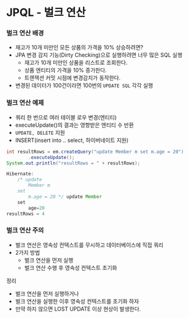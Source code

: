 # JPQL - 벌크 연산

### 벌크 연산 배경 

- 재고가 10개 미만인 모든 상품의 가격을 10% 상승하려면?
- JPA 변경 감지 기능(Dirty Checking)으로 실행하려면 너무 많은 SQL 실행
  - 재고가 10개 미만인 상품을 리스트로 조회한다.
  - 상품 엔티티의 가격을 10% 증가한다.
  - 트랜잭션 커밋 시점에 변경감지가 동작한다.
- 변경된 데이터가 100건이라면 100번의 `UPDATE SQL` 각각 실행

### 벌크 연산 예제

- 쿼리 한 번으로 여러 테이블 로우 변경(엔티티)
- executeUpdate()의 결과는 영향받은 엔티티 수 반환
- `UPDATE, DELETE` 지원
- INSERT(insert into .. select, 하이버네이트 지원)

```java
int resultRows = em.createQuery("update Member m set m.age = 20")
        .executeUpdate();
System.out.println("resultRows = " + resultRows);

Hibernate: 
    /* update
        Member m 
    set
        m.age = 20 */ update Member 
    set
        age=20
resultRows = 4
```

### 벌크 연산 주의

- 벌크 연산은 영속성 컨텍스트를 무시하고 데이터베이스에 직접 쿼리
- 2가지 방법 
  - 벌크 연산을 먼저 실행
  - 벌크 연산 수행 후 영속성 컨텍스트 초기화

정리
- 벌크 연산을 먼저 실행하거나 
- 벌크 연산을 실행한 이후 영속성 컨텍스트를 초기화 하자 
- 만약 하지 않으면 LOST UPDATE 이상 현상이 발생한다.

